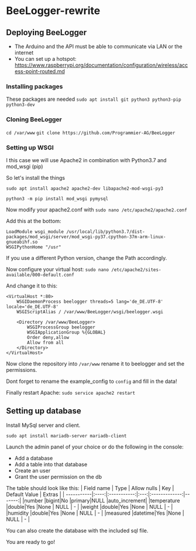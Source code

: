 # BeeLogger-rewrite
## Deploying BeeLogger
* The Arduino and the API must be able to communicate via LAN or the internet
* You can set up a hotspot: https://www.raspberrypi.org/documentation/configuration/wireless/access-point-routed.md

### Installing packages
These packages are needed
`sudo apt install git python3 python3-pip python3-dev`

### Cloning BeeLogger
`cd /var/www`
`git clone https://github.com/Programmier-AG/BeeLogger`

### Setting up WSGI
I this case we will use Apache2 in combination with Python3.7 and mod_wsgi (pip)

So let's install the things

`sudo apt install apache2 apache2-dev libapache2-mod-wsgi-py3`

`python3 -m pip install mod_wsgi pymysql`

Now modify your apache2.conf with `sudo nano /etc/apache2/apache2.conf`

Add this at the bottom:
```
LoadModule wsgi_module /usr/local/lib/python3.7/dist-packages/mod_wsgi/server/mod_wsgi-py37.cpython-37m-arm-linux-gnueabihf.so
WSGIPythonHome "/usr"
```
If you use a different Python version, change the Path accordingly.

Now configure your virtual host:
`sudo nano /etc/apache2/sites-available/000-default.conf`

And change it to this:
```
<VirtualHost *:80>
    WSGIDaemonProcess beelogger threads=5 lang='de_DE.UTF-8' locale='de_DE.UTF-8'
    WSGIScriptAlias / /var/www/BeeLogger/wsgi/beelogger.wsgi

    <Directory /var/www/BeeLogger>
        WSGIProcessGroup beelogger
        WSGIApplicationGroup %{GLOBAL}
        Order deny,allow
        Allow from all
    </Directory>
</VirtualHost>
```
Now clone the repository into `/var/www` rename it to beelogger and set the permissions.

Dont forget to rename the example_config to `config` and fill in the data!

Finally restart Apache:
`sudo service apache2 restart`

## Setting up database
Install MySql server and client.

`sudo apt install mariadb-server mariadb-client`

Launch the admin panel of your choice or do the following in the console:

* Add a database
* Add a table into that database
* Create an user
* Grant the user permission on the db

The table should look like this:
| Field name | Type | Allow nulls | Key | Default Value | Extras |
| -----------|:----:|:-----------:|:---:|:-------------:|-------:|
|number      |bigint|No           |primary|NULL         |auto_increment|
|temperature |double|Yes          |None | NULL          |   -    |
|weight      |double|Yes          |None | NULL          |   -    |
|humidity    |double|Yes          |None | NULL          |   -    |
|measured    |datetime|Yes        |None | NULL          |   -    |

You can also create the database with the included sql file.

You are ready to go!